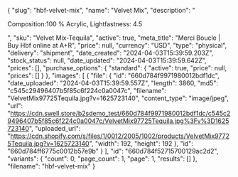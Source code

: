 {
  "slug": "hbf-velvet-mix",
  "name": "Velvet Mix",
  "description": "<p>Composition:100 % Acrylic, Lightfastness: 4.5</p>",
  "sku": "Velvet Mix-Tequila",
  "active": true,
  "meta_title": "Merci Boucle | Buy Hbf online at A+R",
  "price": null,
  "currency": "USD",
  "type": "physical",
  "delivery": "shipment",
  "date_created": "2024-04-03T15:39:59.203Z",
  "stock_status": null,
  "date_updated": "2024-04-03T15:39:59.642Z",
  "prices": [],
  "purchase_options": {
    "standard": {
      "active": true,
      "price": null,
      "prices": []
    }
  },
  "images": [
    {
      "file": {
        "id": "660d784f9971980012bdf1dc",
        "date_uploaded": "2024-04-03T15:39:59.557Z",
        "length": 3860,
        "md5": "c545c29496407b5f85c6f224c0a0047c",
        "filename": "VelvetMix97725Tequila.jpg?v=1625723140",
        "content_type": "image/jpeg",
        "url": "https://cdn.swell.store/b2sdemo_test/660d784f9971980012bdf1dc/c545c29496407b5f85c6f224c0a0047c/VelvetMix97725Tequila.jpg%3Fv%3D1625723140",
        "uploaded_url": "https://cdn.shopify.com/s/files/1/0012/2005/1002/products/VelvetMix97725Tequila.jpg?v=1625723140",
        "width": 192,
        "height": 192
      },
      "id": "660d784ff6775c0012b57e9b"
    }
  ],
  "id": "660d784f52715700129ac2d2",
  "variants": {
    "count": 0,
    "page_count": 1,
    "page": 1,
    "results": []
  },
  "filename": "hbf-velvet-mix"
}